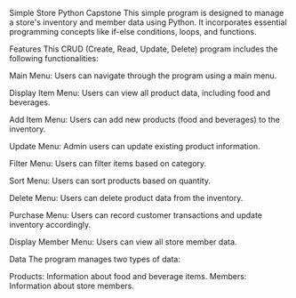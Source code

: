 Simple Store Python Capstone
This simple program is designed to manage a store's inventory and member data using Python. It incorporates essential programming concepts like if-else conditions, loops, and functions.

Features
This CRUD (Create, Read, Update, Delete) program includes the following functionalities:

Main Menu: Users can navigate through the program using a main menu.

Display Item Menu: Users can view all product data, including food and beverages.

Add Item Menu: Users can add new products (food and beverages) to the inventory.

Update Menu: Admin users can update existing product information.

Filter Menu: Users can filter items based on category.

Sort Menu: Users can sort products based on quantity.

Delete Menu: Users can delete product data from the inventory.

Purchase Menu: Users can record customer transactions and update inventory accordingly.

Display Member Menu: Users can view all store member data.

Data
The program manages two types of data:

Products: Information about food and beverage items.
Members: Information about store members.
